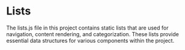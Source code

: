 # Lists

The lists.js file in this project contains static lists that are used for navigation, content rendering, and categorization. These lists provide essential data structures for various components within the project.
